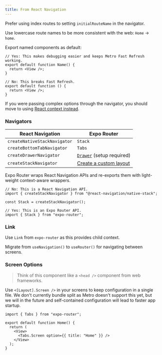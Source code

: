 ```yaml
---
title: From React Navigation
---
```


Prefer using index routes to setting `initialRouteName` in the navigator.

Use lowercase route names to be more consistent with the web: `Home` -> `home`.

Export named components as default:

```tsx
// Yes: This makes debugging easier and keeps Metro Fast Refresh working.
export default function Name() {
  return <View />;
}

// No: This breaks Fast Refresh.
export default function () {
  return <View />;
}
```

If you were passing complex options through the navigator, you should move to using [React context instead](https://reactnavigation.org/docs/hello-react-navigation#passing-additional-props).

### Navigators

| React Navigation             | Expo Router                         |
| ---------------------------- | ----------------------------------- |
| `createNativeStackNavigator` | `Stack`                             |
| `createBottomTabNavigator`   | `Tabs`                              |
| `createDrawerNavigator`      | [`Drawer`][drawer] (setup required) |
| `createStackNavigator`       | [Create a custom layout][custom]    |

[custom]: /router/docs/features/layouts#converting-navigators-to-layouts
[drawer]: /router/docs/guides/drawer

Expo Router wraps React Navigation APIs and re-exports them with light-weight context-aware wrappers.

```tsx
// No: This is a React Navigation API.
import { createStackNavigator } from "@react-navigation/native-stack";

const Stack = createStackNavigator();

// Yes: This is an Expo Router API.
import { Stack } from "expo-router";
```

### Link

Use `Link` from `expo-router` as this provides child context.

Migrate from `useNavigation()` to `useRouter()` for navigating between screens.

### Screen Options

> Think of this component like a `<head />` component from web frameworks.

Use `<[Layout].Screen />` in your screens to keep configuration in a single file. We don't currently bundle split as Metro doesn't support this yet, but we will in the future and self-contained configuration will lead to faster app startup.

```tsx
import { Tabs } from "expo-router";

export default function Home() {
  return (
    <View>
      <Tabs.Screen option={{ title: "Home" }} />
    </View>
  );
}
```
